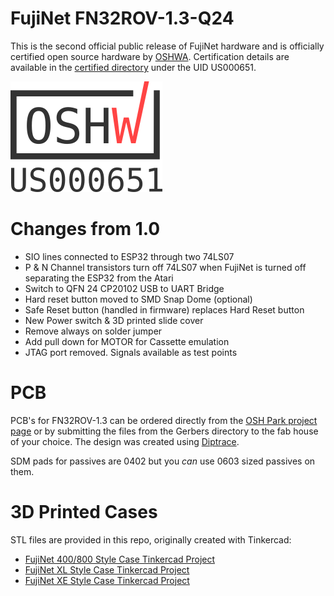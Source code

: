 # FujiNet FN32ROV-1.3-Q24

This is the second official public release of FujiNet hardware and is officially certified open source hardware by [OSHWA](https://oshwa.org). Certification details are available in the [certified directory](https://certification.oshwa.org/us000651.html) under the UID US000651.

![OSHWA Mark](https://github.com/FujiNetWIFI/fujinet-hardware/raw/master/images/oshwa-mark_us000651.png)

# Changes from 1.0
 * SIO lines connected to ESP32 through two 74LS07
 * P & N Channel transistors turn off 74LS07 when FujiNet is turned off separating the ESP32 from the Atari
 * Switch to QFN 24 CP20102 USB to UART Bridge
 * Hard reset button moved to SMD Snap Dome (optional)
 * Safe Reset button (handled in firmware) replaces Hard Reset button
 * New Power switch & 3D printed slide cover
 * Remove always on solder jumper
 * Add pull down for MOTOR for Cassette emulation
 * JTAG port removed. Signals available as test points

# PCB

PCB's for FN32ROV-1.3 can be ordered directly from the [OSH Park project page](https://oshpark.com/shared_projects/mkCMfFhV) or by submitting the files from the Gerbers directory to the fab house of your choice. The design was created using [Diptrace](https://diptrace.com).

SDM pads for passives are 0402 but you _can_ use 0603 sized passives on them.

# 3D Printed Cases

STL files are provided in this repo, originally created with Tinkercad:

* [FujiNet 400/800 Style Case Tinkercad Project](https://www.tinkercad.com/things/hrg5K91Tozb-fujinet-400-800-style-case-v13)
* [FujiNet XL Style Case Tinkercad Project](https://www.tinkercad.com/things/0JaDo39WziF-fujinet-xl-style-case-v13)
* [FujiNet XE Style Case Tinkercad Project](https://www.tinkercad.com/things/iSaAPU4abGV-fujinet-xe-style-case-v13)
